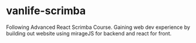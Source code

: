 # vanlife-scrimba
Following Advanced React Scrimba Course. Gaining web dev experience by building out website using mirageJS for backend and react for front.
